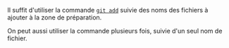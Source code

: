 Il suffit d'utiliser la commande [`git add`](https://git-scm.com/docs/git-add) suivie des noms des fichiers à ajouter à la zone de préparation.

On peut aussi utiliser la commande plusieurs fois, suivie d'un seul nom de fichier.
